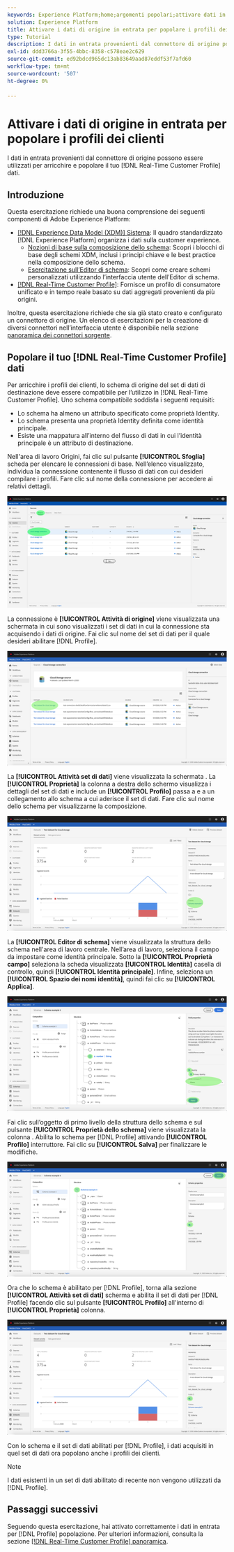 ```yaml
---
keywords: Experience Platform;home;argomenti popolari;attivare dati in entrata;compilare profilo;popolare rtcp;profilo unificato popolato
solution: Experience Platform
title: Attivare i dati di origine in entrata per popolare i profili dei clienti nell’interfaccia utente
type: Tutorial
description: I dati in entrata provenienti dal connettore di origine possono essere utilizzati per arricchire e popolare i dati del profilo cliente in tempo reale.
exl-id: ddd3766a-3f55-4bbc-8358-c578eae2c629
source-git-commit: ed92bdcd965dc13ab83649aad87eddf53f7afd60
workflow-type: tm+mt
source-wordcount: '507'
ht-degree: 0%

---
```


# Attivare i dati di origine in entrata per popolare i profili dei clienti

I dati in entrata provenienti dal connettore di origine possono essere utilizzati per arricchire e popolare il tuo [!DNL Real-Time Customer Profile] dati.

## Introduzione

Questa esercitazione richiede una buona comprensione dei seguenti componenti di Adobe Experience Platform:

- [[!DNL Experience Data Model (XDM)] Sistema](../../../xdm/home.md): Il quadro standardizzato [!DNL Experience Platform] organizza i dati sulla customer experience.
   - [Nozioni di base sulla composizione dello schema](../../../xdm/schema/composition.md): Scopri i blocchi di base degli schemi XDM, inclusi i principi chiave e le best practice nella composizione dello schema.
   - [Esercitazione sull’Editor di schema](../../../xdm/tutorials/create-schema-ui.md): Scopri come creare schemi personalizzati utilizzando l’interfaccia utente dell’Editor di schema.
- [[!DNL Real-Time Customer Profile]](../../../profile/home.md): Fornisce un profilo di consumatore unificato e in tempo reale basato su dati aggregati provenienti da più origini.

Inoltre, questa esercitazione richiede che sia già stato creato e configurato un connettore di origine.  Un elenco di esercitazioni per la creazione di diversi connettori nell’interfaccia utente è disponibile nella sezione [panoramica dei connettori sorgente](../../home.md).

## Popolare il tuo [!DNL Real-Time Customer Profile] dati

Per arricchire i profili dei clienti, lo schema di origine del set di dati di destinazione deve essere compatibile per l’utilizzo in [!DNL Real-Time Customer Profile]. Uno schema compatibile soddisfa i seguenti requisiti:

- Lo schema ha almeno un attributo specificato come proprietà Identity.
- Lo schema presenta una proprietà Identity definita come identità principale.
- Esiste una mappatura all’interno del flusso di dati in cui l’identità principale è un attributo di destinazione.

Nell&#39;area di lavoro Origini, fai clic sul pulsante **[!UICONTROL Sfoglia]** scheda per elencare le connessioni di base. Nell’elenco visualizzato, individua la connessione contenente il flusso di dati con cui desideri compilare i profili. Fare clic sul nome della connessione per accedere ai relativi dettagli.

![](../../images/tutorials/dataflow/cloud-storage/batch/browse.png)

La connessione è **[!UICONTROL Attività di origine]** viene visualizzata una schermata in cui sono visualizzati i set di dati in cui la connessione sta acquisendo i dati di origine. Fai clic sul nome del set di dati per il quale desideri abilitare [!DNL Profile].

![](../../images/tutorials/dataflow/cloud-storage/batch/dataset-dataflow.png)

La **[!UICONTROL Attività set di dati]** viene visualizzata la schermata . La **[!UICONTROL Proprietà]** la colonna a destra dello schermo visualizza i dettagli del set di dati e include un **[!UICONTROL Profilo]** passa a e a un collegamento allo schema a cui aderisce il set di dati. Fare clic sul nome dello schema per visualizzarne la composizione.

![](../../images/tutorials/dataflow/cloud-storage/batch/select-dataset-schema.png)

La **[!UICONTROL Editor di schema]** viene visualizzata la struttura dello schema nell&#39;area di lavoro centrale. Nell’area di lavoro, seleziona il campo da impostare come identità principale. Sotto la **[!UICONTROL Proprietà campo]** seleziona la scheda visualizzata **[!UICONTROL Identità]** casella di controllo, quindi **[!UICONTROL Identità principale]**. Infine, seleziona un **[!UICONTROL Spazio dei nomi identità]**, quindi fai clic su **[!UICONTROL Applica]**.

![](../../images/tutorials/dataflow/cloud-storage/batch/set-schema-identity.png)

Fai clic sull’oggetto di primo livello della struttura dello schema e sul pulsante **[!UICONTROL Proprietà dello schema]** viene visualizzata la colonna . Abilita lo schema per [!DNL Profile] attivando **[!UICONTROL Profilo]** interruttore. Fai clic su **[!UICONTROL Salva]** per finalizzare le modifiche.

![](../../images/tutorials/dataflow/cloud-storage/batch/enable-profile.png)

Ora che lo schema è abilitato per [!DNL Profile], torna alla sezione **[!UICONTROL Attività set di dati]** scherma e abilita il set di dati per [!DNL Profile] facendo clic sul pulsante **[!UICONTROL Profilo]** all&#39;interno di **[!UICONTROL Proprietà]** colonna.

![](../../images/tutorials/dataflow/cloud-storage/batch/enable-dataset-profile.png)

Con lo schema e il set di dati abilitati per [!DNL Profile], i dati acquisiti in quel set di dati ora popolano anche i profili dei clienti.

>[!NOTE]
>
>I dati esistenti in un set di dati abilitato di recente non vengono utilizzati da [!DNL Profile].

## Passaggi successivi

Seguendo questa esercitazione, hai attivato correttamente i dati in entrata per [!DNL Profile] popolazione. Per ulteriori informazioni, consulta la sezione [[!DNL Real-Time Customer Profile] panoramica](../../../profile/home.md).
